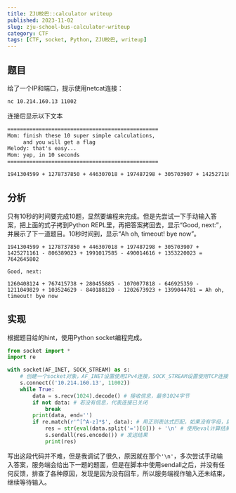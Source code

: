 ```yaml
---
title: ZJU校巴::calculator writeup
published: 2023-11-02
slug: zju-school-bus-calculator-writeup
category: CTF
tags: [CTF, socket, Python, ZJU校巴, writeup]
---
```


## 题目

给了一个IP和端口，提示使用netcat连接：

```bash
nc 10.214.160.13 11002
```

连接后显示以下文本

```txt
================================================
Mom: finish these 10 super simple calculations,
     and you will get a flag
Melody: that's easy...
Mom: yep, in 10 seconds
================================================

1941304599 + 1278737850 + 446307018 + 197487298 + 305703907 + 1425271161 - 806389023 + 1991017585 - 490014616 + 1353220023 = 
```

## 分析

只有10秒的时间要完成10题，显然要编程来完成。但是先尝试一下手动输入答案，把上面的式子拷到Python REPL里，再把答案拷回去，显示“Good, next:”，并展示了下一道题目。10秒时间到，显示“Ah oh, timeout! bye now”。

```
1941304599 + 1278737850 + 446307018 + 197487298 + 305703907 + 1425271161 - 806389023 + 1991017585 - 490014616 + 1353220023 = 7642645802

Good, next:

1260408124 + 767415738 + 280455885 - 1070077818 - 646925359 - 1211049829 + 103524629 - 840188120 - 1202673923 + 1399044781 = Ah oh, timeout! bye now
```

## 实现

根据题目给的hint，使用Python socket编程完成。

```python
from socket import *
import re

with socket(AF_INET, SOCK_STREAM) as s: 
    # 创建一个socket对象，AF_INET设置使用IPv4连接，SOCK_STREAM设置使用TCP连接
    s.connect(('10.214.160.13', 11002))
    while True:
        data = s.recv(1024).decode() # 接收信息，最多1024字节
        if not data: # 若没有信息，代表连接已关闭
            break
        print(data, end='')
        if re.match(r'^[^A-z]*$', data): # 用正则表达式匹配，如果没有字母，就判断是题目部分
            res = str(eval(data.split('=')[0])) + '\n' # 使用eval计算结果，加上'\n'才能模拟手动输入的回车
            s.sendall(res.encode()) # 发送结果
            print(res)
```

写出这段代码并不难，但是我调试了很久，原因就在那个`'\n'`，多次尝试手动输入答案，服务端会给出下一题的题面，但是在脚本中使用sendall之后，并没有任何反馈，排查了各种原因，发现是因为没有回车，所以服务端视作输入还未结束，继续等待输入。

